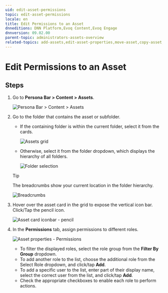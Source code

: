 ```yaml
---
uid: edit-asset-permissions
topic: edit-asset-permissions
locale: en
title: Edit Permissions to an Asset
dnneditions: DNN Platform,Evoq Content,Evoq Engage
dnnversion: 09.02.00
parent-topic: administrators-assets-overview
related-topics: add-assets,edit-asset-properties,move-asset,copy-asset,download-asset,delete-asset
---
```


# Edit Permissions to an Asset

## Steps

1.  Go to **Persona Bar \> Content \> Assets**.
    
    ![Persona Bar > Content > Assets](/images/scr-pbar-host-Content-E91.png)
    
    
2.  Go to the folder that contains the asset or subfolder.
    
    *   If the containing folder is within the current folder, select it from the cards.
        
          
        
        ![Assets grid](/images/scr-Assets-assetlist-grid-E90.png)
        
          
        
    *   Otherwise, select it from the folder dropdown, which displays the hierarchy of all folders.
        
          
        
        ![Folder selection](/images/scr-Assets-folderdropdown-E90.png)
        
          
        
    
    > [!Tip]
    > The breadcrumbs show your current location in the folder hierarchy.
    
      
    
    ![Breadcrumbs](/images/scr-Assets-breadcrumbs-E90.png)
    
      
    
3.  Hover over the asset card in the grid to expose the vertical icon bar. Click/Tap the pencil icon.
    
      
    
    ![Asset card iconbar - pencil](/images/scr-Assets-assetcard-iconbar-edit-E90.png)
    
      
    
4.  In the **Permissions** tab, assign permissions to different roles.
    
      
    
    ![Asset properties - Permissions](/images/scr-Assets-folder-edit-permissions-E90.png)
    
      
    
    *   To filter the displayed roles, select the role group from the **Filter By Group** dropdown.
    *   To add another role to the list, choose the additional role from the Select Role dropdown, and click/tap **Add**.
    *   To add a specific user to the list, enter part of their display name, select the correct user from the list, and click/tap **Add**.
    *   Check the appropriate checkboxes to enable each role to perform actions.